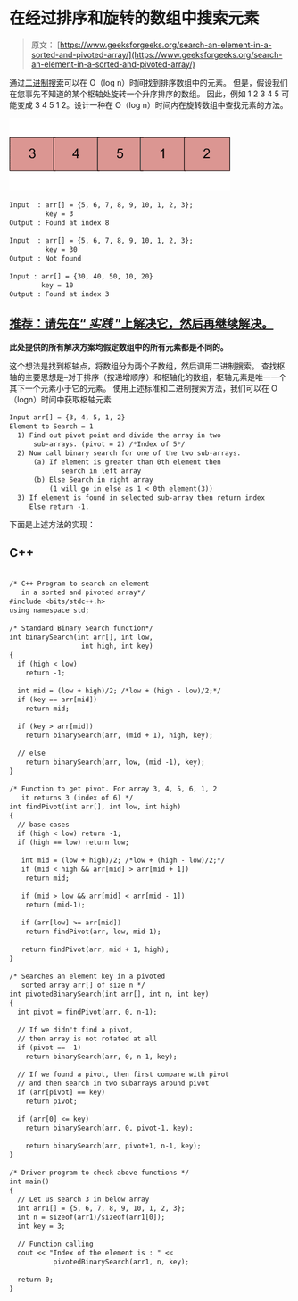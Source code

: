 # 在经过排序和旋转的数组中搜索元素

> 原文： [https://www.geeksforgeeks.org/search-an-element-in-a-sorted-and-pivoted-array/](https://www.geeksforgeeks.org/search-an-element-in-a-sorted-and-pivoted-array/)

通过[二进制搜索](https://www.geeksforgeeks.org/binary-search/)可以在 O（log n）时间找到排序数组中的元素。 但是，假设我们在您事先不知道的某个枢轴处旋转一个升序排序的数组。 因此，例如 1 2 3 4 5 可能变成 3 4 5 1 2。设计一种在 O（log n）时间内在旋转数组中查找元素的方法。

![sortedPivotedArray](img/c522cf12d6b34447ea37b38f556b4bfe.png "sortedPivotedArray")

```
Input  : arr[] = {5, 6, 7, 8, 9, 10, 1, 2, 3};
         key = 3
Output : Found at index 8

Input  : arr[] = {5, 6, 7, 8, 9, 10, 1, 2, 3};
         key = 30
Output : Not found

Input : arr[] = {30, 40, 50, 10, 20}
        key = 10   
Output : Found at index 3

```

## [推荐：请先在“ ***<u>实践</u>*** ”上解决它，然后再继续解决。](https://practice.geeksforgeeks.org/problems/search-in-a-rotated-array/0)

**此处提供的所有解决方案均假定数组中的所有元素都是不同的。**

这个想法是找到枢轴点，将数组分为两个子数组，然后调用二进制搜索。
查找枢轴的主要思想是–对于排序（按递增顺序）和枢轴化的数组，枢轴元素是唯一一个其下一个元素小于它的元素。
使用上述标准和二进制搜索方法，我们可以在 O（logn）时间中获取枢轴元素

```
Input arr[] = {3, 4, 5, 1, 2}
Element to Search = 1
  1) Find out pivot point and divide the array in two
      sub-arrays. (pivot = 2) /*Index of 5*/
  2) Now call binary search for one of the two sub-arrays.
      (a) If element is greater than 0th element then
             search in left array
      (b) Else Search in right array
          (1 will go in else as 1 < 0th element(3))
  3) If element is found in selected sub-array then return index
     Else return -1.

```

下面是上述方法的实现：

## C++ 

```

/* C++ Program to search an element 
   in a sorted and pivoted array*/
#include <bits/stdc++.h> 
using namespace std; 

/* Standard Binary Search function*/
int binarySearch(int arr[], int low,  
                  int high, int key) 
{ 
  if (high < low) 
    return -1; 

  int mid = (low + high)/2; /*low + (high - low)/2;*/
  if (key == arr[mid]) 
    return mid; 

  if (key > arr[mid]) 
    return binarySearch(arr, (mid + 1), high, key); 

  // else 
    return binarySearch(arr, low, (mid -1), key); 
} 

/* Function to get pivot. For array 3, 4, 5, 6, 1, 2 
   it returns 3 (index of 6) */
int findPivot(int arr[], int low, int high) 
{ 
  // base cases 
  if (high < low) return -1; 
  if (high == low) return low; 

   int mid = (low + high)/2; /*low + (high - low)/2;*/
   if (mid < high && arr[mid] > arr[mid + 1]) 
    return mid; 

   if (mid > low && arr[mid] < arr[mid - 1]) 
    return (mid-1); 

   if (arr[low] >= arr[mid]) 
    return findPivot(arr, low, mid-1); 

   return findPivot(arr, mid + 1, high); 
} 

/* Searches an element key in a pivoted 
   sorted array arr[] of size n */
int pivotedBinarySearch(int arr[], int n, int key) 
{ 
  int pivot = findPivot(arr, 0, n-1); 

  // If we didn't find a pivot,  
  // then array is not rotated at all 
  if (pivot == -1) 
    return binarySearch(arr, 0, n-1, key); 

  // If we found a pivot, then first compare with pivot 
  // and then search in two subarrays around pivot 
  if (arr[pivot] == key) 
    return pivot; 

  if (arr[0] <= key) 
    return binarySearch(arr, 0, pivot-1, key); 

    return binarySearch(arr, pivot+1, n-1, key); 
} 

/* Driver program to check above functions */
int main() 
{ 
  // Let us search 3 in below array 
  int arr1[] = {5, 6, 7, 8, 9, 10, 1, 2, 3}; 
  int n = sizeof(arr1)/sizeof(arr1[0]); 
  int key = 3; 

  // Function calling 
  cout << "Index of the element is : " <<  
           pivotedBinarySearch(arr1, n, key); 

  return 0; 
} 

```